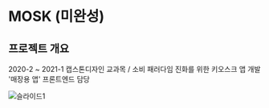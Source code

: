 # MOSK  (미완성)

## 프로젝트 개요
2020-2 ~ 2021-1 캡스톤디자인 교과목 / 소비 패러다임 진화를 위한 키오스크 앱 개발
'매장용 앱' 프론트엔드 담당

![슬라이드1](https://user-images.githubusercontent.com/69028945/138364954-a568e3bb-2ec6-4a01-aae2-c811c0a1976d.JPG)
